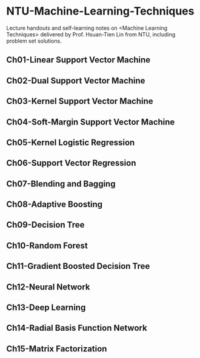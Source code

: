 # NTU-Machine-Learning-Techniques
Lecture handouts and self-learning notes on &lt;Machine Learning Techniques> delivered by Prof. Hsuan-Tien Lin from NTU, including problem set solutions.

## Ch01-Linear Support Vector Machine

## Ch02-Dual Support Vector Machine

## Ch03-Kernel Support Vector Machine


## Ch04-Soft-Margin Support Vector Machine


## Ch05-Kernel Logistic Regression

## Ch06-Support Vector Regression

## Ch07-Blending and Bagging

## Ch08-Adaptive Boosting

## Ch09-Decision Tree

## Ch10-Random Forest

## Ch11-Gradient Boosted Decision Tree

## Ch12-Neural Network

## Ch13-Deep Learning

## Ch14-Radial Basis Function Network

## Ch15-Matrix Factorization


